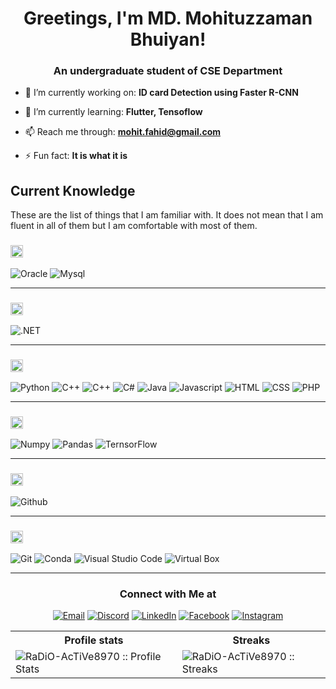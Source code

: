 <!-- <img align="center" alt="Coding" width="850" height='300' src="https://user-images.githubusercontent.com/28063426/186977443-843ee608-5931-43b1-a95c-e9d63e677b2b.gif"> -->


<h1 align="center">Greetings, I'm MD. Mohituzzaman Bhuiyan!</h1>
<h3 align="center">An undergraduate student of CSE Department</h3>


<!-- <p align="left"> <img src="https://komarev.com/ghpvc/?username=def4lt-303&label=Profile%20views&color=0e75b6&style=flat" alt="def4lt-303" /> </p> -->

- 🔭 I’m currently working on: **ID card Detection using Faster R-CNN** 

- 🌱 I’m currently learning: **Flutter, Tensoflow**

- 📫 Reach me through: **mohit.fahid@gmail.com**

- ⚡ Fun fact: **It is what it is**

<h2 align="left">Current Knowledge</h2>

These are the list of things that I am familiar with. It does not mean that I am fluent in all of them but I am comfortable with most of them.

<!--START_SECTION:learn-->
<h3><img height="20px" src="https://img.shields.io/badge/Database-979a9b"/></h3>
<span><img src="https://img.shields.io/badge/Oracle-F80000?style=for-the-badge&logo=Oracle&logoColor=white" alt="Oracle"/></span>
<span><img src="https://img.shields.io/badge/MySQL-005C84?style=for-the-badge&logo=mysql&logoColor=white" alt="Mysql"/></span>

<hr>
<h3><img height="20px" src="https://img.shields.io/badge/Framework-695b55"/></h3>

<span><img src="https://img.shields.io/badge/.NET-512BD4?style=for-the-badge&logo=dotnet&logoColor=white" alt=".NET"/></span>

<hr>
<h3><img height="20px" src="https://img.shields.io/badge/Language-467870"/></h3>

<span><img src="https://img.shields.io/badge/Python-FFD43B?style=for-the-badge&logo=python&logoColor=blue" alt="Python"/></span>
<span><img src="https://img.shields.io/badge/C-00599C?style=for-the-badge&logo=c&logoColor=white" alt="C++"/></span>
<span><img src="https://img.shields.io/badge/C%2B%2B-00599C?style=for-the-badge&logo=c%2B%2B&logoColor=white" alt="C++"/></span>
<span><img src="https://img.shields.io/badge/C%23-239120?style=for-the-badge&logo=c-sharp&logoColor=white" alt="C#"/></span>
<span><img src="https://img.shields.io/badge/Java-ED8B00?style=for-the-badge&logo=java&logoColor=white" alt="Java"/></span>
<span><img src="https://img.shields.io/badge/JavaScript-323330?style=for-the-badge&logo=javascript&logoColor=F7DF1E" alt="Javascript"/></span>
<span><img src="https://img.shields.io/badge/HTML5-E34F26?style=for-the-badge&logo=html5&logoColor=white" alt="HTML"/></span>
<span><img src="https://img.shields.io/badge/CSS3-1572B6?style=for-the-badge&logo=css3&logoColor=white" alt="CSS"/></span>
<span><img src="https://img.shields.io/badge/PHP-777BB4?style=for-the-badge&logo=php&logoColor=white" alt="PHP"/></span>

<hr>
<h3><img height="20px" src="https://img.shields.io/badge/Library-505558"/></h3>

<span><img src="https://img.shields.io/badge/Numpy-777BB4?style=for-the-badge&logo=numpy&logoColor=white" alt="Numpy"/></span>
<span><img src="https://img.shields.io/badge/Pandas-2C2D72?style=for-the-badge&logo=pandas&logoColor=white" alt="Pandas"/></span>
<span><img src="https://img.shields.io/badge/TensorFlow-FF6F00?style=for-the-badge&logo=TensorFlow&logoColor=white" alt="TernsorFlow"/></span>


<hr>
<h3><img height="20px" src="https://img.shields.io/badge/Platform-487088"/></h3>

<span><img src="https://img.shields.io/badge/GitHub-100000?style=for-the-badge&logo=github&logoColor=white" alt="Github"/></span>

<hr>
<h3><img height="20px" src="https://img.shields.io/badge/Tool-6c598f"/></h3>

<span><img src="https://img.shields.io/badge/GIT-E44C30?style=for-the-badge&logo=git&logoColor=white" alt="Git"/></span>
<span><img src="https://img.shields.io/badge/conda-342B029.svg?&style=for-the-badge&logo=anaconda&logoColor=white" alt="Conda"/></span>
<span><img src="https://img.shields.io/badge/VSCode-0078D4?style=for-the-badge&logo=visual%20studio%20code&logoColor=white" alt="Visual Studio Code"/></span>
<span><img src="https://img.shields.io/badge/VirtualBox-21416b?style=for-the-badge&logo=VirtualBox&logoColor=white" alt="Virtual Box"/></span>
<hr>
<!--END_SECTION:learn-->

<h3 align="center"> Connect with Me at </h3>

<p align="center">
<a href="mailto:mohit.fahid@gmail.com"><img alt="Email" src="https://img.shields.io/badge/Gmail-mohit.fahid@gmail.com-red?style=flat&logo=gmail"></a>
<a href="https://discord.com/channels/@me"><img alt="Discord" src="https://img.shields.io/badge/Discord-RaDiO AcTiVe |  放射性%231896-7289da?style=flat&logo=discord"></a>
<a href="https://www.linkedin.com/in/mohituzzaman-bhuiyan-98531b159/"><img alt="LinkedIn" src="https://img.shields.io/badge/LinkedIn-MD. Mohituzzaman Bhuiyan-blue?style=flat&logo=linkedin"></a>
<a href="https://www.facebook.com/tom.fahid/"><img alt="Facebook" src="https://img.shields.io/badge/Facebook-Mohituzzaman Fahid-blue?style=flat&logo=facebook"></a>
<a href="https://www.instagram.com/radio_active_98/?hl=en"><img alt="Instagram" src="https://img.shields.io/badge/Instagram-radio_active_98-f2003c?style=flat&logo=instagram"></a>
</p>

<p align="center">
   <table>
      <tr>
       <th>Profile stats  </th>
       <th>Streaks</th>
     </tr>
      <tr>
       <td><img alt="RaDiO-AcTiVe8970 :: Profile Stats" src="https://github-readme-stats.vercel.app/api?username=radio-active8970&show_icons=true&theme=dark"> </td>
       <td><img alt="RaDiO-AcTiVe8970 :: Streaks" src="https://github-readme-streak-stats.herokuapp.com/?user=radio-active8970&"> </td>
     </tr>
   </table>
</p>
